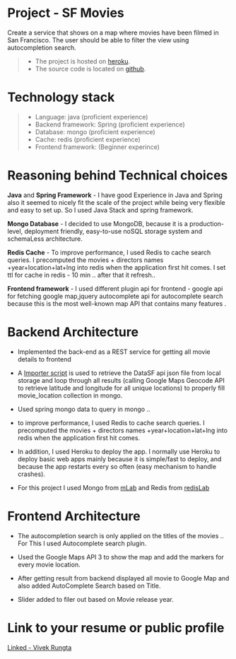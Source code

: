 # Project - SF Movies

Create a service that shows on a map where movies have been filmed in San Francisco. The user should be able to filter the view using autocompletion search.



>- The project is hosted on [heroku][1].
>- The source code is located on [github][2].


# Technology stack

>- Language: java (proficient experience)
>- Backend framework: Spring (proficient experience)
>- Database: mongo (proficient experience)
>- Cache: redis  (proficient experience)
>- Frontend framework: (Beginner experince)

# Reasoning behind Technical choices

**Java** and **Spring Framework** -  I have good Experience in Java and Spring also it seemed to nicely fit the scale of the project while being very flexible and easy to set up. So I used Java Stack and spring framework.

**Mongo Database**  - I decided to use MongoDB, because it is a production-level, deployment friendly, easy-to-use noSQL storage system and schemaLess architecture.

**Redis Cache**  - To improve performance, I used Redis to cache search queries. I precomputed the movies + directors names +year+location+lat+lng into redis when the application first hit comes. I set ttl for cache in redis - 10 min .. after that it refresh..

**Frontend framework** - I used different plugin api for frontend - google api for fetching google map,jquery autocomplete api for autocomplete search because this is the most well-known map API that contains many features .

# Backend Architecture

- Implemented the back-end as a REST service for getting all movie details to frontend
   
- A [Importer script][4] is used to retrieve the DataSF api json file from local storage and loop through all results (calling Google Maps Geocode API to retrieve latitude and longitude for all unique locations) to properly fill movie_location collection in mongo.

- Used spring mongo data to query in mongo ..

- to improve performance, I used Redis to cache search queries. I precomputed the movies + directors names +year+location+lat+lng into redis when the application first hit comes. 

- In addition, I used Heroku to deploy the app. I normally use Heroku to deploy basic web apps mainly because it is simple/fast to deploy, and because the app restarts every so often (easy mechanism to handle crashes).

- For this project I used Mongo  from [mLab][5] and Redis from [redisLab][6]


# Frontend Architecture

- The autocompletion search is only applied on the titles of the movies .. For This I used Autocomplete search plugin.

- Used the Google Maps API 3 to show the map and add the markers for every movie location.

- After getting result from backend displayed all movie to Google Map and also added AutoComplete Search based on Title.

- Slider added to filer out based on Movie release year. 




# Link to your resume or public profile
[Linked - Vivek Rungta][3]

[1]: https://quiet-scrubland-61429.herokuapp.com/sfmovie/
[2]: https://github.com/vivekrungta01/sfmovie
[3]: https://www.linkedin.com/in/vivek-rungta-7a84a120/
[4]: https://github.com/vivekrungta01/sfmovie/blob/master/sfmovie-dao/src/main/java/org/sfmovie/dao/Importer.java
[5]: https://mlab.com/databases/sfmovie
[6]: https://app.redislabs.com/

